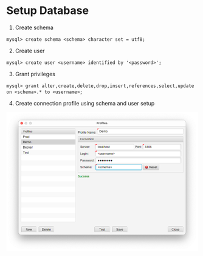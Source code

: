 # Setup Database

1. Create schema

```shell
mysql> create schema <schema> character set = utf8;
```

2. Create user

```shell
mysql> create user <username> identified by '<password>';
```

3. Grant privileges

```shell
mysql> grant alter,create,delete,drop,insert,references,select,update on <schema>.* to <username>;
```

4. Create connection profile using schema and user setup

![profiles](images/profiles.png)

